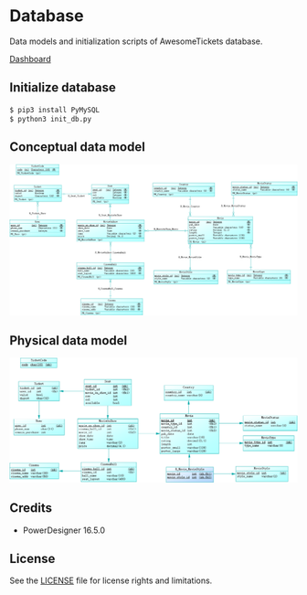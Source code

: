 # Database

Data models and initialization scripts of AwesomeTickets database.

[Dashboard](https://github.com/AwesomeTickets/Dashboard)

## Initialize database

```
$ pip3 install PyMySQL
$ python3 init_db.py
```

## Conceptual data model

![](./img/model/conceptual_data_model.png)

## Physical data model

![](./img/model/physical_data_model.png)

## Credits

- PowerDesigner 16.5.0

## License

See the [LICENSE](./LICENSE) file for license rights and limitations.